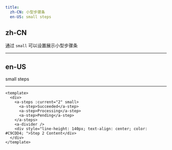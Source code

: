 ```yaml
title:
  zh-CN: 小型步骤条
  en-US: small steps
```

## zh-CN

通过 `small` 可以设置展示小型步骤条

---

## en-US

small steps

---

```vue
<template>
  <div>
    <a-steps :current="2" small>
      <a-step>Succeeded</a-step>
      <a-step>Processing</a-step>
      <a-step>Pending</a-step>
    </a-steps>
    <a-divider />
    <div style="line-height: 140px; text-align: center; color: #C9CDD4; ">Step 2 Content</div>
  </div>
</template>
```
